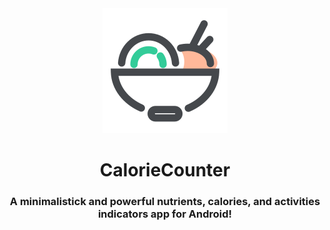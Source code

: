 <div align="center">

<img src="docs/app_icon.svg"/>

# CalorieCounter

### A minimalistick and powerful nutrients, calories, and activities indicators app for Android!

</div>
